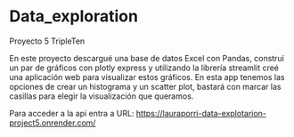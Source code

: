 # Data_exploration
Proyecto 5 TripleTen

En este proyecto descargué una base de datos Excel con Pandas, construí un par de gráficos con plotly express y utilizando la librería streamlit creé una aplicación web para visualizar estos gráficos. En esta app tenemos las opciones de crear un histograma y un scatter plot, bastará con marcar las casillas para elegir la visualización que queramos.

Para acceder a la api entra a
URL: https://lauraporri-data-explotarion-project5.onrender.com/
